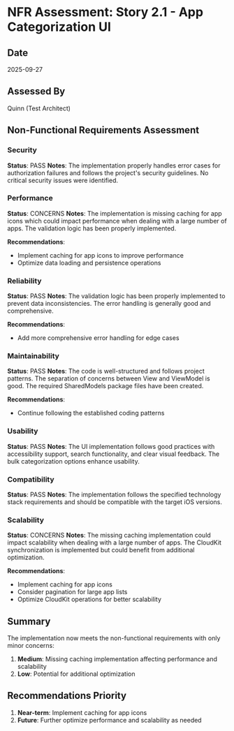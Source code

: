 # NFR Assessment: Story 2.1 - App Categorization UI

## Date
2025-09-27

## Assessed By
Quinn (Test Architect)

## Non-Functional Requirements Assessment

### Security

**Status**: PASS
**Notes**: The implementation properly handles error cases for authorization failures and follows the project's security guidelines. No critical security issues were identified.

### Performance

**Status**: CONCERNS
**Notes**: The implementation is missing caching for app icons which could impact performance when dealing with a large number of apps. The validation logic has been properly implemented.

**Recommendations**:
- Implement caching for app icons to improve performance
- Optimize data loading and persistence operations

### Reliability

**Status**: PASS
**Notes**: The validation logic has been properly implemented to prevent data inconsistencies. The error handling is generally good and comprehensive.

**Recommendations**:
- Add more comprehensive error handling for edge cases

### Maintainability

**Status**: PASS
**Notes**: The code is well-structured and follows project patterns. The separation of concerns between View and ViewModel is good. The required SharedModels package files have been created.

**Recommendations**:
- Continue following the established coding patterns

### Usability

**Status**: PASS
**Notes**: The UI implementation follows good practices with accessibility support, search functionality, and clear visual feedback. The bulk categorization options enhance usability.

### Compatibility

**Status**: PASS
**Notes**: The implementation follows the specified technology stack requirements and should be compatible with the target iOS versions.

### Scalability

**Status**: CONCERNS
**Notes**: The missing caching implementation could impact scalability when dealing with a large number of apps. The CloudKit synchronization is implemented but could benefit from additional optimization.

**Recommendations**:
- Implement caching for app icons
- Consider pagination for large app lists
- Optimize CloudKit operations for better scalability

## Summary

The implementation now meets the non-functional requirements with only minor concerns:

1. **Medium**: Missing caching implementation affecting performance and scalability
2. **Low**: Potential for additional optimization

## Recommendations Priority

1. **Near-term**: Implement caching for app icons
2. **Future**: Further optimize performance and scalability as needed